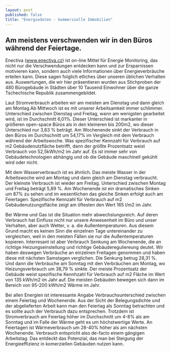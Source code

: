 ```yaml
---
layout: post
published: false
title: "Energiedaten - kommerzielle Immobilien"
---
```


## Am meistens verschwenden wir in den Büros während der Feiertage.

Enectiva (www.enectiva.cz) ist on-line Mittel für Energie Monitoring, das nicht nur die Verschwendungen entdecken kann und zur Ersparnissen motivieren kann, sondern auch viele Informationen über Energieverbräuche erteilen kann. Diese sagen folglich etliches über unseren üblichen Verhalten aus. Auswertungen, die wir hier präsentieren wurden aus Stichproben der 480 Bürogebäude in Städten über 10 Tausend Einwohner über die ganze Tschechische Republik zusammengebildet.

Laut Stromverbrauch arbeiten wir am meisten am Dienstag und dann gleich am Montag.Ab Mittwoch ist es mit unserer Arbeitsamkeit immer schlimmer. Unterschied zwischen Dienstag und Freitag, wann am wenigsten gearbeitet wird, ist im Durchschnitt 6,01%. Dieser Unterschied ist markanter in größeren open-space Büros als in den kleineren bis 200m2, wo dieser Unterschied nur 3,63 % beträgt. Am Wochenende sinkt der Verbrauch in den Büros im Durchschnitt um 54,17% im Vergleich mit dem Verbrauch während der Arbeitswoche. Was spezifischer Kennzahl für Verbrauch auf m2 Gebäudenutzfläche betrifft, dann der größte Prozentsatz weist Verbrauch von 52,5kWh/m2 im Jahr auf. Es ist immer sehr von Gebäudetechnologien abhängig und ob die Gebäude maschinell gekühlt wird oder nicht.

Mit dem Wasserverbrauch ist es ähnlich. Das meiste Wasser in der Arbeitswoche wird am Montag und dann gleich am Dienstag verbraucht. Der kleinste Verbrauch ist wieder am Freitag. Unterschied zwischen Montag und Freitag beträgt 5,89 %. Am Wochenende ist ein dramatisches Sinken um 87% zu sehen und im wesentlichen das gleiche Sinken erfolgt auch am Feiertagen. Spezifische Kennzahl für Verbrauch auf m2 Gebäudenutzungsfläche zeigt am öftesten den Wert 165 l/m2 im Jahr.

Bei Wärme und Gas ist die Situation mehr abwechslungsreich. Auf deren Verbrauch hat Einfluss nicht nur unsere Anwesenheit im Büro und unser Verhalten, aber auch Wetter, v. a. die Außentemperaturen. Aus diesem Grund macht es keinen Sinn die einzelnen Tage untereinander zu vergleichen, weil in den meisten Fällen sie nur die Außentemperaturen kopieren. Interresant ist aber Verbrauch Senkung am Wochenende, die an richtige Heizungseinstellung und richtige Gebäudereguliereung deutet. Wir haben deswegen Verbräuche an einzelnen Freitagen genommen und haben diese mit nächsten Samstagen verglichen. Die Senkung betrug 28,31 %. Und dann die Verbräuche am Sonntag mit den Verbräuchen am Montag, wo Heizungsverbrauch um 38,79 % sinkte. Der meiste Prozentsatz der Gebäude weist spezifische Kennhzahl für Verbrauch auf m2 Fläche im Wert von 135 kWh/m2 im Jahr auf. Die meisten Gebäuden bewegen sich dann im Bereich von 95-200 kWh/m2 Wärme im Jahr.

Bei allen Energien ist interessante Angabe Verbrauchsunterschied zwischen einem Feiertag und Wochenende. Aus der Sicht der Belegungsdichte und der abgelieferten Arbeit kann man den Feiertag als Sonntag betrachten und es sollte auch der Verbrauch dazu entsprechen. Trotzdem ist Stromverbrauch am Feiertag höher im Durchschnitt um 4-8% als am Sonntag und im Falle der Wärme geht es um höchstwertige Werte. An Feiertagen ist Wärmeverbrauch um 28-40% höher als am nächsten Wochenende. Verbrauch entspricht also de-facto einem gängigen Arbeitstag. Das entdeckt das Potenzial, das man bei Steigung der Energieeffizienz in komerziellen Gebäuden nutzen kann.

